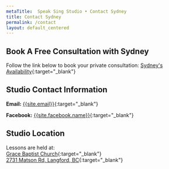```yaml
---
metaTitle:  Speak Sing Studio • Contact Sydney
title: Contact Sydney
permalink: /contact
layout: default_centered
---
```

## Book A Free Consultation with Sydney

Follow the link below to book your private consultation:
[Sydney's Availability](https://calendly.com/speaksingstudio/15-minute-call-music-lesson-consult){:target="_blank"} 

## Studio Contact Information
**Email:** [{{site.email}}](mailto:{{site.email}}){:target="_blank"}  
<!-- **Phone:** [{{site.phone}}](tel:{{site.phone}}){:target="_blank"}   -->
**Facebook:** [{{site.facebook.name}}]({{site.facebook.url}}){:target="_blank"}  

## Studio Location
Lessons are held at:  
[Grace Baptist Church](https://goo.gl/maps/vhy8Zpt4Gz6V3MQs6){:target="_blank"}  
[2731 Matson Rd, Langford, BC](https://goo.gl/maps/vhy8Zpt4Gz6V3MQs6){:target="_blank"}  
